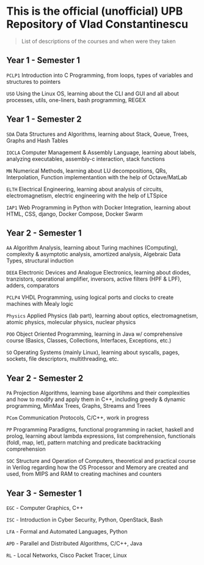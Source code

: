 # This is the official (unofficial) UPB Repository of Vlad Constantinescu
    
>List of descriptions of the courses and when were they taken


## Year 1 - Semester 1

`PCLP1` Introduction into C Programming, from loops, types of variables and structures to pointers

`USO` Using the Linux OS, learning about the CLI and GUI and all about processes, utils, one-liners, bash programming, REGEX

## Year 1 - Semester 2

`SDA` Data Structures and Algorithms, learning about Stack, Queue, Trees, Graphs and Hash Tables

`IOCLA` Computer Management & Assembly Language, learning about labels, analyzing executables, assembly-c interaction, stack functions

`MN` Numerical Methods, learning about LU decompositions, QRs, Interpolation, Function implementantion with the help of Octave/MatLab

`ELTH` Electrical Engineering, learning about analysis of circuits, electromagnetism, electric engineering with the help of LTSpice

`IAP1` Web Programming in Python with Docker Integration, learning about HTML, CSS, django, Docker Compose, Docker Swarm

## Year 2 - Semester 1

`AA` Algorithm Analysis, learning about Turing machines (Computing), complexity & asymptotic analysis, amortized analysis, Algebraic Data Types, structural induction

`DEEA` Electronic Devices and Analogue Electronics, learning about diodes, tranzistors, operational amplifier, inversors, active filters (HPF & LPF), adders, comparators

`PCLP4` VHDL Programming, using logical ports and clocks to create machines with Mealy logic

`Physics` Applied Physics (lab part), learning about optics, electromagnetism, atomic physics, molecular physics, nuclear physics 

`POO` Object Oriented Programming, learning in Java w/ comprehensive course (Basics, Classes, Collections, Interfaces, Exceptions, etc.)

`SO` Operating Systems (mainly Linux), learning about syscalls, pages, sockets, file descriptors, multithreading, etc.

## Year 2 - Semester 2

`PA` Projection Algorithms, learning base algortihms and their complexities and how to modify and apply them in C++, including greedy & dynamic programming, MinMax Trees, Graphs, Streams and Trees

`PCom` Communication Protocols, C/C++, work in progress

`PP` Programming Paradigms, functional programming in racket, haskell and prolog, learning about lambda expressions, list comprehension, functionals (foldl, map, let), pattern matching and predicate backtracking comprehension

`SOC` Structure and Operation of Computers, theoretical and practical course in Verilog regarding how the OS Processor and Memory are created and used, from MIPS and RAM to creating machines and counters

## Year 3 - Semester 1

`EGC` - Computer Graphics, C++

`ISC` - Introduction in Cyber Security, Python, OpenStack, Bash

`LFA` - Formal and Automated Languages, Python

`APD` - Parallel and Distributed Algorithms, C/C++, Java

`RL` - Local Networks, Cisco Packet Tracer, Linux
